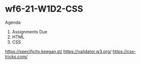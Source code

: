 # wf6-21-W1D2-CSS

Agenda
1. Assignments Due
2. HTML
3. CSS


https://specificity.keegan.st/
https://validator.w3.org/
https://css-tricks.com/